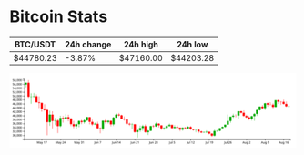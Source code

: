 # Bitcoin Stats

BTC/USDT|24h change|24h high|24h low|
|---|---|---|---|
|$44780.23|-3.87%|$47160.00|$44203.28|

<img src="./chart.svg">
